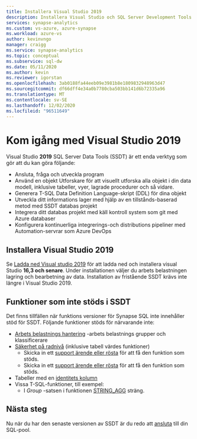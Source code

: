 ```yaml
---
title: Installera Visual Studio 2019
description: Installera Visual Studio och SQL Server Development Tools (SSDT) för Synapse SQL
services: synapse-analytics
ms.custom: vs-azure, azure-synapse
ms.workload: azure-vs
author: kevinvngo
manager: craigg
ms.service: synapse-analytics
ms.topic: conceptual
ms.subservice: sql-dw
ms.date: 05/11/2020
ms.author: kevin
ms.reviewer: igorstan
ms.openlocfilehash: 3ab0188fa44eeb09e3981b8e1809832948963d47
ms.sourcegitcommit: df66dff4e34a0b7780cba503bb141d6b72335a96
ms.translationtype: MT
ms.contentlocale: sv-SE
ms.lasthandoff: 12/02/2020
ms.locfileid: "96511649"
---
```

# <a name="getting-started-with-visual-studio-2019"></a>Kom igång med Visual Studio 2019

Visual Studio **2019** SQL Server Data Tools (SSDT) är ett enda verktyg som gör att du kan göra följande:

- Ansluta, fråga och utveckla program
- Använd en objekt Utforskare för att visuellt utforska alla objekt i din data modell, inklusive tabeller, vyer, lagrade procedurer och så vidare.
- Generera T-SQL Data Definition Language-skript (DDL) för dina objekt
- Utveckla ditt informations lager med hjälp av en tillstånds-baserad metod med SSDT databas projekt
- Integrera ditt databas projekt med käll kontroll system som git med Azure databaser
- Konfigurera kontinuerliga integrerings-och distributions pipeliner med Automation-servrar som Azure DevOps

## <a name="install-visual-studio-2019"></a>Installera Visual Studio 2019

Se [Ladda ned Visual studio 2019](https://visualstudio.microsoft.com/downloads/) för att ladda ned och installera visual Studio **16,3 och senare**. Under installationen väljer du arbets belastningen lagring och bearbetning av data. Installation av fristående SSDT krävs inte längre i Visual Studio 2019.

## <a name="unsupported-features-in-ssdt"></a>Funktioner som inte stöds i SSDT

Det finns tillfällen när funktions versioner för Synapse SQL inte innehåller stöd för SSDT. Följande funktioner stöds för närvarande inte:


- [Arbets belastnings hantering](sql-data-warehouse-workload-management.md) -arbets belastnings grupper och klassificerare
- [Säkerhet på radnivå](/sql/relational-databases/security/row-level-security?toc=/azure/synapse-analytics/sql-data-warehouse/toc.json&bc=/azure/synapse-analytics/sql-data-warehouse/breadcrumb/toc.json&view=azure-sqldw-latest) (inklusive tabell värdes funktioner)
  - Skicka in ett [support ärende eller rösta](https://feedback.azure.com/forums/307516-sql-data-warehouse/suggestions/39040057-ssdt-row-level-security) för att få den funktion som stöds.
  - Skicka in ett [support ärende eller rösta](https://feedback.azure.com/forums/307516-sql-data-warehouse/suggestions/39040048-ssdt-support-dynamic-data-masking) för att få den funktion som stöds.
- Tabeller med en [identitets kolumn](https://docs.microsoft.com/sql/t-sql/statements/create-table-transact-sql-identity-property?view=sql-server-ver15)
- Vissa T-SQL-funktioner, till exempel:
   - I *Group* -satsen i funktionen [STRING_AGG](/sql/t-sql/functions/string-agg-transact-sql?view=sqlallproducts-allversions) sträng.

## <a name="next-steps"></a>Nästa steg

Nu när du har den senaste versionen av SSDT är du redo att [ansluta](sql-data-warehouse-query-visual-studio.md) till din SQL-pool.
